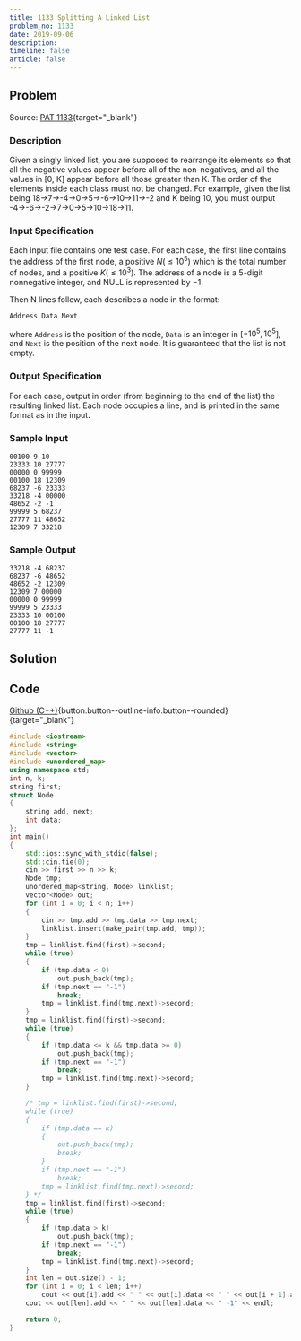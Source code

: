 ```yaml
---
title: 1133 Splitting A Linked List
problem_no: 1133
date: 2019-09-06
description: 
timeline: false
article: false
---
```


<!--more-->

## Problem

Source: [PAT 1133](https://pintia.cn/problem-sets/994805342720868352/exam/problems/994805346776760320){target="_blank"}

### Description

Given a singly linked list, you are supposed to rearrange its elements so that all the negative values appear before all of the non-negatives, and all the values in [0, K] appear before all those greater than K. The order of the elements inside each class must not be changed. For example, given the list being 18→7→-4→0→5→-6→10→11→-2 and K being 10, you must output -4→-6→-2→7→0→5→10→18→11.

### Input Specification

Each input file contains one test case. For each case, the first line contains the address of the first node, a positive $N(≤10^5)$ which is the total number of nodes, and a positive $K(≤10^3)$. The address of a node is a 5-digit nonnegative integer, and NULL is represented by $−1$.

Then N lines follow, each describes a node in the format:

`Address Data Next`

where `Address` is the position of the node, `Data` is an integer in [$−10^5,10^5$], and `Next` is the position of the next node. It is guaranteed that the list is not empty.

### Output Specification

For each case, output in order (from beginning to the end of the list) the resulting linked list. Each node occupies a line, and is printed in the same format as in the input.

### Sample Input

```text
00100 9 10
23333 10 27777
00000 0 99999
00100 18 12309
68237 -6 23333
33218 -4 00000
48652 -2 -1
99999 5 68237
27777 11 48652
12309 7 33218
```

### Sample Output

```text
33218 -4 68237
68237 -6 48652
48652 -2 12309
12309 7 00000
00000 0 99999
99999 5 23333
23333 10 00100
00100 18 27777
27777 11 -1
```

## Solution

## Code

[Github (C++)](https://github.com/Alomerry/algorithm/blob/master/pat/a/){button.button--outline-info.button--rounded}{target="_blank"}


```cpp
#include <iostream>
#include <string>
#include <vector>
#include <unordered_map>
using namespace std;
int n, k;
string first;
struct Node
{
    string add, next;
    int data;
};
int main()
{
    std::ios::sync_with_stdio(false);
    std::cin.tie(0);
    cin >> first >> n >> k;
    Node tmp;
    unordered_map<string, Node> linklist;
    vector<Node> out;
    for (int i = 0; i < n; i++)
    {
        cin >> tmp.add >> tmp.data >> tmp.next;
        linklist.insert(make_pair(tmp.add, tmp));
    }
    tmp = linklist.find(first)->second;
    while (true)
    {
        if (tmp.data < 0)
            out.push_back(tmp);
        if (tmp.next == "-1")
            break;
        tmp = linklist.find(tmp.next)->second;
    }
    tmp = linklist.find(first)->second;
    while (true)
    {
        if (tmp.data <= k && tmp.data >= 0)
            out.push_back(tmp);
        if (tmp.next == "-1")
            break;
        tmp = linklist.find(tmp.next)->second;
    }

    /* tmp = linklist.find(first)->second;
    while (true)
    {
        if (tmp.data == k)
        {
            out.push_back(tmp);
            break;
        }
        if (tmp.next == "-1")
            break;
        tmp = linklist.find(tmp.next)->second;
    } */
    tmp = linklist.find(first)->second;
    while (true)
    {
        if (tmp.data > k)
            out.push_back(tmp);
        if (tmp.next == "-1")
            break;
        tmp = linklist.find(tmp.next)->second;
    }
    int len = out.size() - 1;
    for (int i = 0; i < len; i++)
        cout << out[i].add << " " << out[i].data << " " << out[i + 1].add << endl;
    cout << out[len].add << " " << out[len].data << " -1" << endl;

    return 0;
}
```
